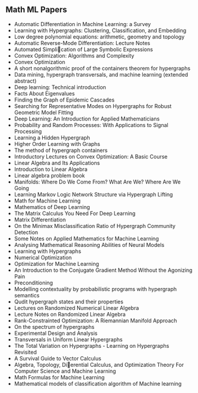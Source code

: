 <h2>  Math ML Papers  </h2>

<ul>

 <li><a target="_blank" href="https://github.com/manjunath5496/Math-ML-Papers/blob/master/mml(1).pdf" style="text-decoration:none;">Automatic Differentiation
in Machine Learning: a Survey</a></li>


 <li><a target="_blank" href="https://github.com/manjunath5496/Math-ML-Papers/blob/master/mml(2).pdf" style="text-decoration:none;">Learning with Hypergraphs: Clustering,
Classification, and Embedding</a></li>

<li><a target="_blank" href="https://github.com/manjunath5496/Math-ML-Papers/blob/master/mml(3).pdf" style="text-decoration:none;"> Low degree polynomial equations: arithmetic, geometry and topology</a></li>
 <li><a target="_blank" href="https://github.com/manjunath5496/Math-ML-Papers/blob/master/mml(4).pdf" style="text-decoration:none;">Automatic Reverse-Mode Differentiation:
Lecture Notes</a></li>                              
<li><a target="_blank" href="https://github.com/manjunath5496/Math-ML-Papers/blob/master/mml(5).pdf" style="text-decoration:none;">Automated Simplication of Large Symbolic
Expressions</a></li>
<li><a target="_blank" href="https://github.com/manjunath5496/Math-ML-Papers/blob/master/mml(6).pdf" style="text-decoration:none;">Convex Optimization: Algorithms and
Complexity</a></li>
 <li><a target="_blank" href="https://github.com/manjunath5496/Math-ML-Papers/blob/master/mml(7).pdf" style="text-decoration:none;">Convex Optimization</a></li>

 <li><a target="_blank" href="https://github.com/manjunath5496/Math-ML-Papers/blob/master/mml(8).pdf" style="text-decoration:none;"> 
A short nonalgorithmic proof of the containers theorem for hypergraphs </a></li>
   <li><a target="_blank" href="https://github.com/manjunath5496/Math-ML-Papers/blob/master/mml(9).pdf" style="text-decoration:none;">
Data mining, hypergraph transversals, and machine learning (extended abstract) </a></li>
  
   
 <li><a target="_blank" href="https://github.com/manjunath5496/Math-ML-Papers/blob/master/mml(10).pdf" style="text-decoration:none;">Deep learning:
Technical introduction</a></li>                              
<li><a target="_blank" href="https://github.com/manjunath5496/Math-ML-Papers/blob/master/mml(11).pdf" style="text-decoration:none;">Facts About Eigenvalues</a></li>
<li><a target="_blank" href="https://github.com/manjunath5496/Math-ML-Papers/blob/master/mml(12).pdf" style="text-decoration:none;">Finding the Graph of Epidemic Cascades</a></li>
<li><a target="_blank" href="https://github.com/manjunath5496/Math-ML-Papers/blob/master/mml(13).pdf" style="text-decoration:none;">Searching for Representative Modes on
Hypergraphs for Robust Geometric Model Fitting</a></li>

<li><a target="_blank" href="https://github.com/manjunath5496/Math-ML-Papers/blob/master/mml(14).pdf" style="text-decoration:none;">Deep Learning: An Introduction for Applied
Mathematicians</a></li>
                              
<li><a target="_blank" href="https://github.com/manjunath5496/Math-ML-Papers/blob/master/mml(15).pdf" style="text-decoration:none;">Probability and Random Processes: With Applications to Signal Processing</a></li>

<li><a target="_blank" href="https://github.com/manjunath5496/Math-ML-Papers/blob/master/mml(16).pdf" style="text-decoration:none;">Learning a Hidden Hypergraph</a></li>

  <li><a target="_blank" href="https://github.com/manjunath5496/Math-ML-Papers/blob/master/mml(17).pdf" style="text-decoration:none;">
Higher Order Learning with Graphs</a></li>   
  
<li><a target="_blank" href="https://github.com/manjunath5496/Math-ML-Papers/blob/master/mml(18).pdf" style="text-decoration:none;">
The method of hypergraph containers</a></li> 

  
<li><a target="_blank" href="https://github.com/manjunath5496/Math-ML-Papers/blob/master/mml(19).pdf" style="text-decoration:none;">Introductory Lectures on Convex Optimization: A Basic Course</a></li> 

<li><a target="_blank" href="https://github.com/manjunath5496/Math-ML-Papers/blob/master/mml(20).pdf" style="text-decoration:none;"> Linear Algebra and Its Applications</a></li>

<li><a target="_blank" href="https://github.com/manjunath5496/Math-ML-Papers/blob/master/mml(21).pdf" style="text-decoration:none;"> Introduction to Linear Algebra</a></li>
<li><a target="_blank" href="https://github.com/manjunath5496/Math-ML-Papers/blob/master/mml(22).pdf" style="text-decoration:none;">Linear algebra problem book</a></li> 
 <li><a target="_blank" href="https://github.com/manjunath5496/Math-ML-Papers/blob/master/mml(23).pdf" style="text-decoration:none;"> Manifolds: Where Do We Come From? What
Are We? Where Are We Going</a></li> 
 

   <li><a target="_blank" href="https://github.com/manjunath5496/Math-ML-Papers/blob/master/mml(24).pdf" style="text-decoration:none;">Learning Markov Logic Network Structure via Hypergraph Lifting</a></li>
 
   <li><a target="_blank" href="https://github.com/manjunath5496/Math-ML-Papers/blob/master/mml(25).pdf" style="text-decoration:none;">Math for Machine Learning</a></li>                              
 <li><a target="_blank" href="https://github.com/manjunath5496/Math-ML-Papers/blob/master/mml(26).pdf" style="text-decoration:none;">Mathematics of Deep Learning</a></li>
 <li><a target="_blank" href="https://github.com/manjunath5496/Math-ML-Papers/blob/master/mml(27).pdf" style="text-decoration:none;">The Matrix Calculus You Need For Deep Learning</a></li>
   
 
   <li><a target="_blank" href="https://github.com/manjunath5496/Math-ML-Papers/blob/master/mml(28).pdf" style="text-decoration:none;">Matrix Differentiation</a></li>
 
   <li><a target="_blank" href="https://github.com/manjunath5496/Math-ML-Papers/blob/master/mml(29).pdf" style="text-decoration:none;">On the Minimax Misclassification Ratio of
Hypergraph Community Detection</a></li>                              

  <li><a target="_blank" href="https://github.com/manjunath5496/Math-ML-Papers/blob/master/mml(30).pdf" style="text-decoration:none;">Some Notes on Applied Mathematics for
Machine Learning</a></li>
 
   <li><a target="_blank" href="https://github.com/manjunath5496/Math-ML-Papers/blob/master/mml(31).pdf" style="text-decoration:none;">Analysing Mathematical Reasoning Abilities of Neural Models</a></li> 
    <li><a target="_blank" href="https://github.com/manjunath5496/Math-ML-Papers/blob/master/mml(32).pdf" style="text-decoration:none;">Learning
with Hypergraphs</a></li> 

   <li><a target="_blank" href="https://github.com/manjunath5496/Math-ML-Papers/blob/master/mml(33).pdf" style="text-decoration:none;">Numerical Optimization</a></li>                              

  <li><a target="_blank" href="https://github.com/manjunath5496/Math-ML-Papers/blob/master/mml(34).pdf" style="text-decoration:none;">Optimization for Machine Learning</a></li> 
 
  <li><a target="_blank" href="https://github.com/manjunath5496/Math-ML-Papers/blob/master/mml(35).pdf" style="text-decoration:none;">An Introduction to
the Conjugate Gradient Method Without the Agonizing Pain</a></li> 

  <li><a target="_blank" href="https://github.com/manjunath5496/Math-ML-Papers/blob/master/mml(36).pdf" style="text-decoration:none;">Preconditioning</a></li> 
 
<li><a target="_blank" href="https://github.com/manjunath5496/Math-ML-Papers/blob/master/mml(37).pdf" style="text-decoration:none;">Modelling contextuality by probabilistic programs with hypergraph semantics</a></li>
 <li><a target="_blank" href="https://github.com/manjunath5496/Math-ML-Papers/blob/master/mml(38).pdf" style="text-decoration:none;">Qudit hypergraph states and their properties</a></li>

  <li><a target="_blank" href="https://github.com/manjunath5496/Math-ML-Papers/blob/master/mml(39).pdf" style="text-decoration:none;">Lectures on Randomized Numerical Linear Algebra</a></li> 
 
  <li><a target="_blank" href="https://github.com/manjunath5496/Math-ML-Papers/blob/master/mml(40).pdf" style="text-decoration:none;">Lecture Notes on Randomized Linear Algebra</a></li> 

  <li><a target="_blank" href="https://github.com/manjunath5496/Math-ML-Papers/blob/master/mml(41).pdf" style="text-decoration:none;">Rank-Constrainted Optimization: A Riemannian Manifold Approach</a></li> 
 
<li><a target="_blank" href="https://github.com/manjunath5496/Math-ML-Papers/blob/master/mml(42).pdf" style="text-decoration:none;">On the spectrum of hypergraphs</a></li>
 <li><a target="_blank" href="https://github.com/manjunath5496/Math-ML-Papers/blob/master/mml(43).pdf" style="text-decoration:none;">Experimental Design and
Analysis</a></li>

  <li><a target="_blank" href="https://github.com/manjunath5496/Math-ML-Papers/blob/master/mml(44).pdf" style="text-decoration:none;">Transversals in Uniform Linear Hypergraphs</a></li> 
 
<li><a target="_blank" href="https://github.com/manjunath5496/Math-ML-Papers/blob/master/mml(45).pdf" style="text-decoration:none;">The Total Variation on Hypergraphs - Learning on Hypergraphs Revisited</a></li>
 <li><a target="_blank" href="https://github.com/manjunath5496/Math-ML-Papers/blob/master/mml(46).pdf" style="text-decoration:none;">A Survival Guide to Vector Calculus</a></li>

  <li><a target="_blank" href="https://github.com/manjunath5496/Math-ML-Papers/blob/master/mml(47).pdf" style="text-decoration:none;">Algebra, Topology, Dierential Calculus, and Optimization Theory For Computer Science and Machine Learning</a></li> 
 
<li><a target="_blank" href="https://github.com/manjunath5496/Math-ML-Papers/blob/master/mml(48).pdf" style="text-decoration:none;">Math Formulas for Machine Learning</a></li>
 <li><a target="_blank" href="https://github.com/manjunath5496/Math-ML-Papers/blob/master/mml(49).PDF" style="text-decoration:none;">Mathematical models of classification algorithm of Machine learning</a></li>









</ul>
